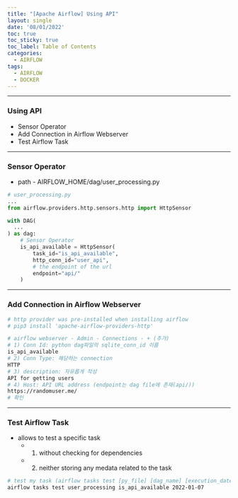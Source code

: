 ```yaml
---
title: "[Apache Airflow] Using API"
layout: single
date: '08/01/2022'
toc: true
toc_sticky: true
toc_label: Table of Contents
categories:
  - AIRFLOW
tags:
  - AIRFLOW
  - DOCKER
---
```


---
### Using API
* Sensor Operator
* Add Connection in Airflow Webserver
* Test Airflow Task

---

### Sensor Operator
* path - AIRFLOW_HOME/dag/user_processing.py

```python
# user_processing.py
...
from airflow.providers.http.sensors.http import HttpSensor

with DAG(
  ...
) as dag:
    # Sensor Operator
    is_api_available = HttpSensor(
        task_id="is_api_available",
        http_conn_id="user_api",
        # the endpoint of the url
        endpoint="api/"
    )

```
---

### Add Connection in Airflow Webserver

```bash
# http provider was pre-installed when installing airflow
# pip3 install 'apache-airflow-providers-http'

# airflow webserver - Admin - Connections - + (추가)
# 1) Conn Id: python dag파일의 sqlite_conn_id 이름
is_api_available
# 2) Conn Type: 해당하는 connection
HTTP
# 3) description: 자유롭게 작성
API for getting users
# 4) Host: API URL address (endpoint는 dag file에 존재(api/))
https://randomuser.me/
# 확인
```
---

### Test Airflow Task
* allows to test a specific task
  * 1) without checking for dependencies
  * 2) neither storing any medata related to the task

```bash
# test my task (airflow tasks test [py_file] [dag_name] [execution_date])
airflow tasks test user_processing is_api_available 2022-01-07
```